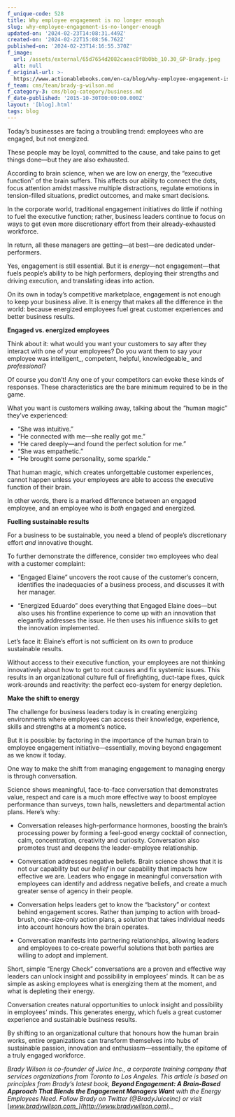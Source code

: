 ```yaml
---
f_unique-code: 528
title: Why employee engagement is no longer enough
slug: why-employee-engagement-is-no-longer-enough
updated-on: '2024-02-23T14:08:31.449Z'
created-on: '2024-02-22T15:08:56.762Z'
published-on: '2024-02-23T14:16:55.370Z'
f_image:
  url: /assets/external/65d7654d2082caeac8f8b0bb_10.30_GP-Brady.jpeg
  alt: null
f_original-url: >-
  https://www.actionablebooks.com/en-ca/blog/why-employee-engagement-is-no-longer-enough/
f_team: cms/team/brady-g-wilson.md
f_category-3: cms/blog-category/business.md
f_date-published: '2015-10-30T00:00:00.000Z'
layout: '[blog].html'
tags: blog
---
```


Today’s businesses are facing a troubling trend: employees who are engaged, but not energized.

These people may be loyal, committed to the cause, and take pains to get things done—but they are also exhausted.

According to brain science, when we are low on energy, the “executive function” of the brain suffers. This affects our ability to connect the dots, focus attention amidst massive multiple distractions, regulate emotions in tension-filled situations, predict outcomes, and make smart decisions.

In the corporate world, traditional engagement initiatives do little if nothing to fuel the executive function; rather, business leaders continue to focus on ways to get even more discretionary effort from their already-exhausted workforce.

In return, all these managers are getting—at best—are dedicated under-performers.

Yes, engagement is still essential. But it is _energy_—not engagement—that fuels people’s ability to be high performers, deploying their strengths and driving execution, and translating ideas into action.

On its own in today’s competitive marketplace, engagement is not enough to keep your business alive. It is energy that makes all the difference in the world: because energized employees fuel great customer experiences and better business results.

**Engaged vs. energized employees**

Think about it: what would you want your customers to say after they interact with one of your employees? Do you want them to say your employee was intelligent_, competent, helpful, knowledgeable_ and _professional_?

Of course you don’t! Any one of your competitors can evoke these kinds of responses. These characteristics are the bare minimum required to be in the game.

What you want is customers walking away, talking about the “human magic” they’ve experienced:

*   “She was intuitive.”
*   “He connected with me—she really got me.”
*   “He cared deeply—and found the perfect solution for me.”
*   “She was empathetic.”
*   “He brought some personality, some sparkle.”

That human magic, which creates unforgettable customer experiences, cannot happen unless your employees are able to access the executive function of their brain.

In other words, there is a marked difference between an engaged employee, and an employee who is _both_ engaged and energized.

**Fuelling sustainable results**

For a business to be sustainable, you need a blend of people’s discretionary effort _and_ innovative thought.

To further demonstrate the difference, consider two employees who deal with a customer complaint:

*   “Engaged Elaine” uncovers the root cause of the customer’s concern, identifies the inadequacies of a business process, and discusses it with her manager.

*   “Energized Eduardo” does everything that Engaged Elaine does—but also uses his frontline experience to come up with an innovation that elegantly addresses the issue. He then uses his influence skills to get the innovation implemented.

Let’s face it: Elaine’s effort is not sufficient on its own to produce sustainable results.

Without access to their executive function, your employees are not thinking innovatively about how to get to root causes and fix systemic issues. This results in an organizational culture full of firefighting, duct-tape fixes, quick work-arounds and reactivity: the perfect eco-system for energy depletion.

**Make the shift to energy**

The challenge for business leaders today is in creating energizing environments where employees can access their knowledge, experience, skills and strengths at a moment’s notice.

But it is possible: by factoring in the importance of the human brain to employee engagement initiative—essentially, moving beyond engagement as we know it today.

One way to make the shift from managing engagement to managing energy is through conversation.

Science shows meaningful, face-to-face conversation that demonstrates value, respect and care is a much more effective way to boost employee performance than surveys, town halls, newsletters and departmental action plans. Here’s why:

*   Conversation releases high-performance hormones, boosting the brain’s processing power by forming a feel-good energy cocktail of connection, calm, concentration, creativity and curiosity. Conversation also promotes trust and deepens the leader-employee relationship.

*   Conversation addresses negative beliefs. Brain science shows that it is not our capability but our _belief_ in our capability that impacts how effective we are. Leaders who engage in meaningful conversation with employees can identify and address negative beliefs, and create a much greater sense of agency in their people.

*   Conversation helps leaders get to know the “backstory” or context behind engagement scores. Rather than jumping to action with broad-brush, one-size-only action plans, a solution that takes individual needs into account honours how the brain operates.

*   Conversation manifests into partnering relationships, allowing leaders and employees to co-create powerful solutions that both parties are willing to adopt and implement.

Short, simple “Energy Check” conversations are a proven and effective way leaders can unlock insight and possibility in employees’ minds. It can be as simple as asking employees what is energizing them at the moment, and what is depleting their energy.

Conversation creates natural opportunities to unlock insight and possibility in employees’ minds. This generates energy, which fuels a great customer experience and sustainable business results.

By shifting to an organizational culture that honours how the human brain works, entire organizations can transform themselves into hubs of sustainable passion, innovation and enthusiasm—essentially, the epitome of a truly engaged workforce.

_Brady Wilson is co-founder of Juice Inc., a corporate training company that services organizations from Toronto to Los Angeles. This article is based on principles from Brady’s latest book,_ **_Beyond Engagement: A Brain-Based Approach That Blends the Engagement Managers Want_** _with the Energy Employees Need. Follow Brady on Twitter (@BradyJuiceInc) or visit_ [_www.bradywilson.com_](http://www.bradywilson.com)_._
